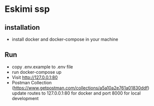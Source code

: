 # Eskimi ssp

## installation
- install docker and docker-compose in your machine

## Run
- copy .env.example to .env file
- run docker-compose up
- Visit http://127.0.0.1:80
- Postman Collection (https://www.getpostman.com/collections/a5a10a2e761a01830ddf) update routes to 127.0.0.1:80 for docker and port 8000 for local development
